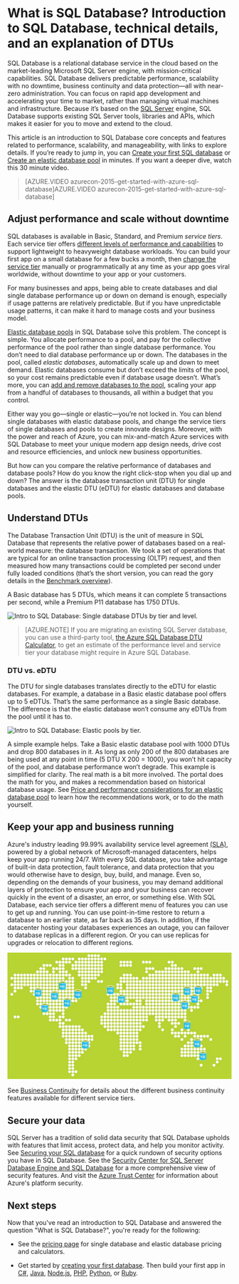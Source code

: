 <properties
    pageTitle="What is SQL Database? Intro to SQL Database | Microsoft Azure"
    description="Get an introduction to SQL Database: technical details and capabilities of Microsoft's relational database management system (RDBMS) in the cloud."
    keywords="introduction to sql,intro to sql,what is sql database,DTU"
    services="sql-database"
    documentationCenter=""
    authors="shontnew"
    manager="jeffreyg"
    editor="cgronlun"/>

<tags
   ms.service="sql-database"
   ms.devlang="na"
   ms.topic="get-started-article"
   ms.tgt_pltfrm="na"
   ms.workload="data-management"
   ms.date="12/22/2015"
   ms.author="shkurhek"/>

# What is SQL Database? Introduction to SQL Database, technical details, and an explanation of DTUs
SQL Database is a relational database service in the cloud based on the market-leading Microsoft SQL Server engine, with mission-critical capabilities. SQL Database delivers predictable performance, scalability with no downtime, business continuity and data protection—all with near-zero administration. You can focus on rapid app development and accelerating your time to market, rather than managing virtual machines and infrastructure. Because it’s based on the [SQL Server](https://msdn.microsoft.com/library/bb545450.aspx) engine, SQL Database supports existing SQL Server tools, libraries and APIs, which makes it easier for you to move and extend to the cloud.

This article is an introduction to SQL Database core concepts and features related to performance, scalability, and manageability, with links to explore details. If you’re ready to jump in, you can [Create your first SQL database](sql-database-get-started.md) or [Create an elastic database pool](sql-database-elastic-pool-portal.md) in minutes. If you want a deeper dive, watch this 30 minute video.

> [AZURE.VIDEO azurecon-2015-get-started-with-azure-sql-database]AZURE.VIDEO azurecon-2015-get-started-with-azure-sql-database]
> 
> 
## Adjust performance and scale without downtime
SQL databases is available in Basic, Standard, and Premium *service tiers*. Each service tier offers [different levels of performance and capabilities](sql-database-service-tiers.md) to support lightweight to heavyweight database workloads. You can build your first app on a small database for a few bucks a month, then [change the service tier](sql-database-scale-up.md) manually or programmatically at any time as your app goes viral worldwide, without downtime to your app or your customers.

For many businesses and apps, being able to create databases and dial single database performance up or down on demand is enough, especially if usage patterns are relatively predictable. But if you have unpredictable usage patterns, it can make it hard to manage costs and your business model. 

[Elastic database pools](sql-database-elastic-pool.md) in SQL Database solve this problem. The concept is simple. You allocate performance to a pool, and pay for the collective performance of the pool rather than single database performance. You don’t need to dial database performance up or down. The databases in the pool, called *elastic databases*, automatically scale up and down to meet demand. Elastic databases consume but don’t exceed the limits of the pool, so your cost remains predictable even if database usage doesn’t. What’s more, you can [add and remove databases to the pool](sql-database-elastic-pool-portal.md), scaling your app from a handful of databases to thousands, all within a budget that you control.

Either way you go—single or elastic—you’re not locked in. You can blend single databases with elastic database pools, and change the service tiers of single databases and pools to create innovate designs. Moreover, with the power and reach of Azure, you can mix-and-match Azure services with SQL Database to meet your unique modern app design needs, drive cost and resource efficiencies, and unlock new business opportunities.

But how can you compare the relative performance of databases and database pools? How do you know the right click-stop when you dial up and down? The answer is the database transaction unit (DTU) for single databases and the elastic DTU (eDTU) for elastic databases and database pools.

## Understand DTUs
The Database Transaction Unit (DTU) is the unit of measure in SQL Database that represents the relative power of databases based on a real-world measure: the database transaction. We took a set of operations that are typical for an online transaction processing (OLTP) request, and then measured how many transactions could be completed per second under fully loaded conditions (that’s the short version, you can read the gory details in the [Benchmark overview](../articles/sql-database/sql-database-benchmark-overview.md)). 

A Basic database has 5 DTUs, which means it can complete 5 transactions per second, while a Premium P11 database has 1750 DTUs. 

![Intro to SQL Database: Single database DTUs by tier and level.](./media/sql-database-understanding-dtus/single_db_dtus.png)

>[AZURE.NOTE] If you are migrating an existing SQL Server database, you can use a third-party tool, [the Azure SQL Database DTU Calculator](http://dtucalculator.azurewebsites.net/), to get an estimate of the performance level and service tier your database might require in Azure SQL Database.

### DTU vs. eDTU

The DTU for single databases translates directly to the eDTU for elastic databases. For example, a database in a Basic elastic database pool offers up to 5 eDTUs. That’s the same performance as a single Basic database. The difference is that the elastic database won’t consume any eDTUs from the pool until it has to. 

![Intro to SQL Database: Elastic pools by tier.](./media/sql-database-understanding-dtus/sqldb_elastic_pools.png)

A simple example helps. Take a Basic elastic database pool with 1000 DTUs and drop 800 databases in it. As long as only 200 of the 800 databases are being used at any point in time (5 DTU X 200 = 1000), you won’t hit capacity of the pool, and database performance won’t degrade. This example is simplified for clarity. The real math is a bit more involved. The portal does the math for you, and makes a recommendation based on historical database usage. See [Price and performance considerations for an elastic database pool](../articles/sql-database/sql-database-elastic-pool-guidance.md) to learn how the recommendations work, or to do the math yourself. 


## Keep your app and business running
Azure's industry leading 99.99% availability service level agreement [(SLA)](http://azure.microsoft.com/support/legal/sla/), powered by a global network of Microsoft-managed datacenters, helps keep your app running 24/7. With every SQL database, you take advantage of built-in data protection, fault tolerance, and data protection that you would otherwise have to design, buy, build, and manage. Even so, depending on the demands of your business, you may demand additional layers of protection to ensure your app and your business can recover quickly in the event of a disaster, an error, or something else. With SQL Database, each service tier offers a different menu of features you can use to get up and running. You can use point-in-time restore to return a database to an earlier state, as far back as 35 days. In addition, if the datacenter hosting your databases experiences an outage, you can failover to database replicas in a different region. Or you can use replicas for upgrades or relocation to different regions.

![SQL Database geo-replication](./media/sql-database-technical-overview/azure_sqldb_map.png)

See [Business Continuity](sql-database-business-continuity.md) for details about the different business continuity features available for different service tiers.

## Secure your data
SQL Server has a tradition of solid  data security that SQL Database upholds  with features that limit access, protect data, and help you monitor activity. See [Securing your SQL database](sql-database-security.md) for a quick rundown of security options you have in SQL Database. See the [Security Center for SQL Server Database Engine and SQL Database](https://msdn.microsoft.com/library/bb510589) for a more comprehensive view of security features. And visit the [Azure Trust Center](https://azure.microsoft.com/support/trust-center/security/) for information about Azure's platform security.

## Next steps
Now that you've read an introduction to SQL Database and answered the question "What is SQL Database?", you're ready for the following:

* See the [pricing page](https://azure.microsoft.com/pricing/details/sql-database/) for single database and elastic database pricing and calculators.

* Get started by [creating your first database](sql-database-get-started.md). Then build your first app in [C#](sql-database-connect-query.md), [Java](sql-database-develop-java-simple-windows.md), [Node.js](sql-database-develop-nodejs-simple-windows.md), [PHP](sql-database-develop-php-retry-windows.md), [Python](sql-database-develop-python-simple-windows.md), or [Ruby](sql-database-develop-ruby-simple-linux.md). 


